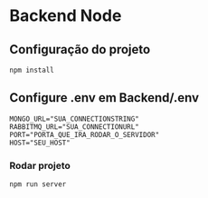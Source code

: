 # Backend Node

## Configuração do projeto
```
npm install
```

## Configure .env em Backend/.env
```
MONGO_URL="SUA_CONNECTIONSTRING"
RABBITMQ_URL="SUA_CONNECTIONURL"
PORT="PORTA_QUE_IRA_RODAR_O_SERVIDOR"
HOST="SEU_HOST"
```

### Rodar projeto
```
npm run server
```
